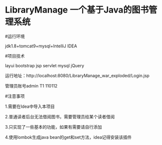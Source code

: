 # LibraryManage  一个基于Java的图书管理系统

#运行环境

jdk1.8+tomcat9+mysql+IntelliJ IDEA

#项目技术

layui bootstrap jsp servlet mysql jQuery

运行地址：http://localhost:8080/LibraryManage_war_exploded/Login.jsp

管理员账号admin T1 110112



#注意事项

1.需要在Idea中导入本项目

2.普通读者后台无法借阅图书，需要管理员给某个读者借阅

3.只实现了一些基本的功能，如果有需要请自行添加

4.使用lombok生成java bean的get和set方法，idea记得安装该插件
